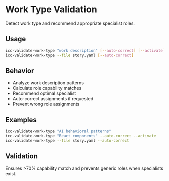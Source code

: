 # Work Type Validation

Detect work type and recommend appropriate specialist roles.

## Usage
```bash
icc-validate-work-type "work description" [--auto-correct] [--activate]
icc-validate-work-type --file story.yaml [--auto-correct]
```

## Behavior
- Analyze work description patterns
- Calculate role capability matches
- Recommend optimal specialist
- Auto-correct assignments if requested
- Prevent wrong role assignments

## Examples
```bash
icc-validate-work-type "AI behavioral patterns"
icc-validate-work-type "React components" --auto-correct --activate
icc-validate-work-type --file story.yaml --auto-correct
```

## Validation
Ensures >70% capability match and prevents generic roles when specialists exist.